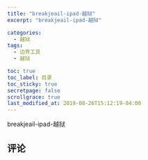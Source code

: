 ```yaml
---
title: "breakjeail-ipad-越狱"
excerpt: "breakjeail-ipad-越狱"

categories:
  - 越狱
tags:
  - 边界工具
  - 越狱

toc: true
toc_label: 目录
toc_sticky: true
secretpage: false
scrollgrace: true
last_modified_at: 2019-08-26T15:12:19-04:00
---
```


breakjeail-ipad-越狱





## 评论




